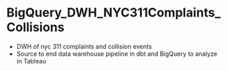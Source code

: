 # BigQuery_DWH_NYC311Complaints_Collisions
- DWH of nyc 311 complaints and collision events
- Source to end data warehouse pipeline in dbt and BigQuery to analyze in Tableau
